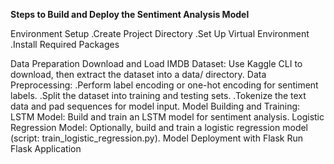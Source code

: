 **Steps to Build and Deploy the Sentiment Analysis Model**

Environment Setup
.Create Project Directory
.Set Up Virtual Environment
.Install Required Packages

Data Preparation
  Download and Load IMDB Dataset: Use Kaggle CLI to download, then extract the dataset into a data/ directory.
Data Preprocessing:
 .Perform label encoding or one-hot encoding for sentiment labels.
 .Split the dataset into training and testing sets.
 .Tokenize the text data and pad sequences for model input.
Model Building and Training:
 LSTM Model: Build and train an LSTM model for sentiment analysis.
 Logistic Regression Model: Optionally, build and train a logistic regression model (script: train_logistic_regression.py).
Model Deployment with Flask
 Run Flask Application
 





